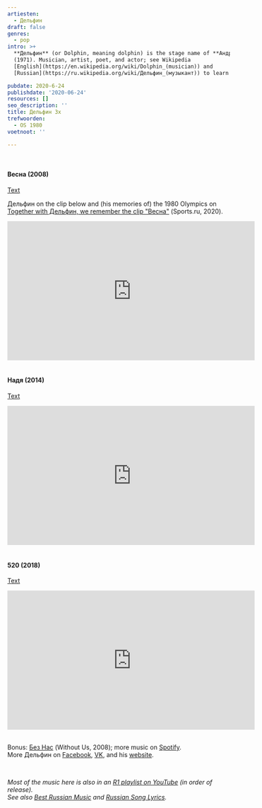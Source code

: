```yaml
---
artiesten:
  - Дельфин
draft: false
genres:
  - pop
intro: >+
  **Дельфин** (or Dolphin, meaning dolphin) is the stage name of **Андрей Лысиков**
  (1971). Musician, artist, poet, and actor; see Wikipedia
  [English](https://en.wikipedia.org/wiki/Dolphin_(musician)) and
  [Russian](https://ru.wikipedia.org/wiki/Дельфин_(музыкант)) to learn more about him. Дельфин went (and continues to go) in various musical directions. Here are three examples, from 2008 to 2018.

pubdate: 2020-6-24
publishdate: '2020-06-24'
resources: []
seo_description: ''
title: Дельфин 3x
trefwoorden:
  - OS 1980
voetnoot: ''

---
```




<br/>

#### Весна (2008)

[Text](https://genius.com/Dolphin-spring-lyrics)

Дельфин on the clip below and (his memories of) the 1980 Olympics on [Together with Дельфин, we remember the clip "Весна"](https://www.sports.ru/tribuna/blogs/russiateam/2806446.html) (Sports.ru, 2020).

<iframe width="560" height="315" src="https://www.youtube.com/embed/P47V4SASwGc" frameborder="0" allow="accelerometer; autoplay; encrypted-media; gyroscope; picture-in-picture" allowfullscreen></iframe>

<br/>

<br/>
 
#### Надя (2014)

[Text](https://genius.com/Dolphin-nadya-lyrics)

<iframe width="560" height="315" src="https://www.youtube.com/embed/TzHlw3wV6JM" frameborder="0" allow="accelerometer; autoplay; encrypted-media; gyroscope; picture-in-picture" allowfullscreen></iframe>

 <br/>

 <br/>

#### 520 (2018)

[Text](https://genius.com/Dolphin-520-lyrics) 

<iframe width="560" height="315" src="https://www.youtube.com/embed/W7li-_sDQKg" frameborder="0" allow="accelerometer; autoplay; encrypted-media; gyroscope; picture-in-picture" allowfullscreen></iframe>

 <br/>

 <br/>

Bonus: [Без Нас](https://www.youtube.com/watch?v=8vDzxZV6EwU) (Without Us, 2008); more music on [Spotify](https://open.spotify.com/artist/2pktDyTJxrLJo7dL2qT1pA?si=sKjWS-_1ThWlC2IpAv6ayg).  <br/>
More Дельфин on [Facebook](https://www.facebook.com/dolphinmusic/), [VK](https://vk.com/dolphinmusic), and his [website](https://dolphinmusic.ru/).


 <br/>

*Most of the music here is also in an [R1 playlist on YouTube](https://www.youtube.com/playlist?list=PLeE-zqOrSLhxfIpK2vuUJNCKSzyVBi0yM) (in order of release).* <br/>
*See also [Best Russian Music](https://www.youtube.com/playlist?list=PLeE-zqOrSLhxTFYDvlwUu4hYby9DojwoD) and [Russian Song Lyrics](https://www.youtube.com/playlist?list=PLeE-zqOrSLhzkRCATzT8__oNifBChVHGK).*
